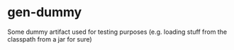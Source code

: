 gen-dummy
=========

Some dummy artifact used for testing purposes (e.g. loading stuff from the classpath from a jar for sure)